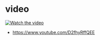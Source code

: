 # video

[![Watch the video](https://i.imgur.com/vKb2F1B.png)](https://youtu.be/vt5fpE0bzSY)

* https://www.youtube.com/D2fhyRffQEE


